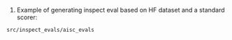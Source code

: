 1. Example of generating inspect eval based on HF dataset and a standard scorer: 

 ```src/inspect_evals/aisc_evals ```
 